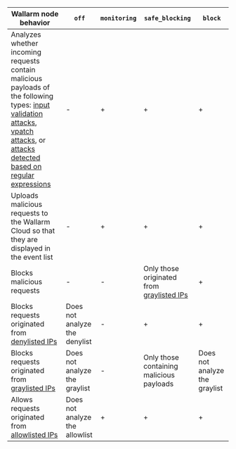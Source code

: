| Wallarm node behavior | `off` | `monitoring` | `safe_blocking` |`block` |
| -------- | - | - | - | -|
| Analyzes whether incoming requests contain malicious payloads of the following types: [input validation attacks](../about-wallarm/protecting-against-attacks.md#input-validation-attacks), [vpatch attacks](../user-guides/rules/vpatch-rule.md), or [attacks detected based on regular expressions](../user-guides/rules/regex-rule.md) | - | + | + | + |
| Uploads malicious requests to the Wallarm Cloud so that they are displayed in the event list | - | + | + | + |
| Blocks malicious requests | - | - | Only those originated from [graylisted IPs](../user-guides/ip-lists/graylist.md) | + |
| Blocks requests originated from [denylisted IPs](../user-guides/ip-lists/denylist.md) | Does not analyze the denylist | - | + | + |
| Blocks requests originated from [graylisted IPs](../user-guides/ip-lists/graylist.md) | Does not analyze the graylist | - | Only those containing malicious payloads | Does not analyze the graylist |
| Allows requests originated from [allowlisted IPs](../user-guides/ip-lists/allowlist.md) | Does not analyze the allowlist | + | + | + |
